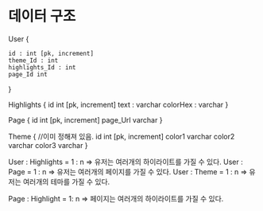 # 데이터 구조

User {

    id : int [pk, increment]
    theme_Id : int 
    highlights_Id : int
    page_Id int
}

Highlights {
    id int [pk, increment]
    text : varchar
    colorHex : varchar
}

Page {
    id int [pk, increment]
    page_Url varchar
}

Theme { //이미 정해져 있음.
    id int [pk, increment]
    color1 varchar
    color2 varchar
    color3 varchar
}

User : Highlights = 1 : n => 유저는 여러개의 하이라이트를 가질 수 있다.
User : Page = 1 : n => 유저는 여러개의 페이지를 가질 수 있다.
User : Theme = 1 : n => 유저는 여러개의 테마를 가질 수 있다.

Page : Highlight = 1: n =>  페이지는 여러개의 하이라이트를 가질 수 있다. 